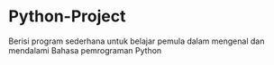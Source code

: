 # Python-Project
Berisi program sederhana untuk belajar pemula dalam mengenal dan mendalami Bahasa pemrograman Python
